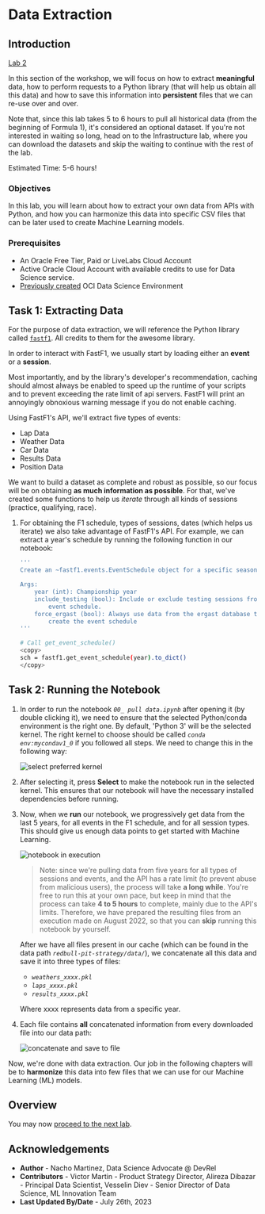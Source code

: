 # Data Extraction

## Introduction

[Lab 2](videohub:1_pl7xzwsc)

In this section of the workshop, we will focus on how to extract **meaningful** data, how to perform requests to a Python library (that will help us obtain all this data) and how to save this information into **persistent** files that we can re-use over and over.

Note that, since this lab takes 5 to 6 hours to pull all historical data (from the beginning of Formula 1), it's considered an optional dataset. If you're not interested in waiting so long, head on to the Infrastructure lab, where you can download the datasets and skip the waiting to continue with the rest of the lab.

Estimated Time: 5-6 hours!

### Objectives

In this lab, you will learn about how to extract your own data from APIs with Python, and how you can harmonize this data into specific CSV files that can be later used to create Machine Learning models.

### Prerequisites

* An Oracle Free Tier, Paid or LiveLabs Cloud Account
* Active Oracle Cloud Account with available credits to use for Data Science service.
* [Previously created](https://github.com/oracle-devrel/redbull-pit-strategy/blob/dev/hols/pitstrategy/infra/infra.md) OCI Data Science Environment

## Task 1: Extracting Data

For the purpose of data extraction, we will reference the Python library called [`fastf1`](https://github.com/theOehrly/Fast-F1). All credits to them for the awesome library.

In order to interact with FastF1, we usually start by loading either an **event** or a **session**.

Most importantly, and by the library's developer's recommendation, caching should almost always be enabled to speed up the runtime of your scripts and to prevent exceeding the rate limit of api servers. FastF1 will print an annoyingly obnoxious warning message if you do not enable caching.

Using FastF1's API, we'll extract five types of events:

* Lap Data
* Weather Data
* Car Data
* Results Data
* Position Data

We want to build a dataset as complete and robust as possible, so our focus will be on obtaining **as much information as possible**. For that, we've created some functions to help us _iterate_ through all kinds of sessions (practice, qualifying, race).

1. For obtaining the F1 schedule, types of sessions, dates (which helps us iterate) we also take advantage of FastF1's API. For example, we can extract a year's schedule by running the following function in our notebook:

    ```bash
    '''
    Create an ~fastf1.events.EventSchedule object for a specific season.

    Args:
        year (int): Championship year
        include_testing (bool): Include or exclude testing sessions from the
            event schedule.
        force_ergast (bool): Always use data from the ergast database to
            create the event schedule
    '''

    # Call get_event_schedule()
    <copy>
    sch = fastf1.get_event_schedule(year).to_dict()
    </copy>
    ```

## Task 2: Running the Notebook

1. In order to run the notebook _`00_ pull data.ipynb`_ after opening it (by double clicking it), we need to ensure that the selected Python/conda environment is the right one. By default, 'Python 3' will be the selected kernel. The right kernel to choose should be called _`conda env:mycondav1_0`_ if you followed all steps. We need to change this in the following way:

    ![select preferred kernel](./images/select_preferred_kernel.png)

2. After selecting it, press **Select** to make the notebook run in the selected kernel. This ensures that our notebook will have the necessary installed dependencies before running.

3. Now, when we **run** our notebook, we progressively get data from the last 5 years, for all events in the F1 schedule, and for all session types. This should give us enough data points to get started with Machine Learning.

    ![notebook in execution](./images/notebook_being_run.png)

    > Note: since we're pulling data from five years for all types of sessions and events, and the API has a rate limit (to prevent abuse from malicious users), the process will take **a long while**.
    > You're free to run this at your own pace, but keep in mind that the process can take **4 to 5 hours** to complete, mainly due to the API's limits. Therefore, we have prepared the resulting files from an execution made on August 2022, so that you can **skip** running this notebook by yourself.

    After we have all files present in our cache (which can be found in the data path _`redbull-pit-strategy/data/`_), we concatenate all this data and save it into three types of files:

    * _`weathers_xxxx.pkl`_
    * _`laps_xxxx.pkl`_
    * _`results_xxxx.pkl`_

    Where xxxx represents data from a specific year.

4. Each file contains **all** concatenated information from every downloaded file into our data path:

    ![concatenate and save to file](./images/concat_and_save.png)

Now, we're done with data extraction. Our job in the following chapters will be to **harmonize** this data into few files that we can use for our Machine Learning (ML) models.

## Overview

You may now [proceed to the next lab](#next).

## Acknowledgements

* **Author** - Nacho Martinez, Data Science Advocate @ DevRel
* **Contributors** - Victor Martin - Product Strategy Director, Alireza Dibazar - Principal Data Scientist, Vesselin Diev - Senior Director of Data Science, ML Innovation Team
* **Last Updated By/Date** - July 26th, 2023
